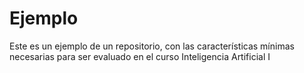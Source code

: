 # Ejemplo
Este es un ejemplo de un repositorio, con las características mínimas necesarias para ser evaluado en el curso Inteligencia Artificial I
